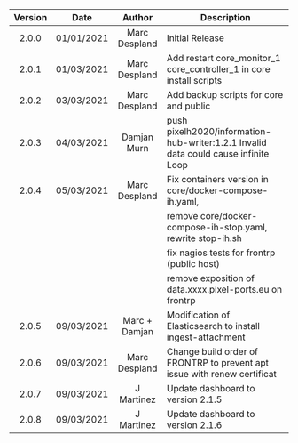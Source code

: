 | Version  | Date       | Author              | Description                                                                         |
|:---------:|:----------:|:-------------------:|-----------------------------------------------------------------------------------|
| 2.0.0    | 01/01/2021 | Marc Despland       | Initial Release   |
| 2.0.1    | 01/03/2021 | Marc Despland       | Add restart core_monitor_1 core_controller_1 in core install scripts   |
| 2.0.2    | 03/03/2021 | Marc Despland       | Add backup scripts for core and public   |
| 2.0.3    | 04/03/2021 | Damjan Murn         | push pixelh2020/information-hub-writer:1.2.1 Invalid data could cause infinite Loop |
| 2.0.4    | 05/03/2021 | Marc Despland       | Fix containers version in core/docker-compose-ih.yaml, 
|          |            |                     | remove core/docker-compose-ih-stop.yaml, rewrite stop-ih.sh |
|          |            |                     | fix nagios tests for frontrp (public host) |
|          |            |                     | remove exposition of data.xxxx.pixel-ports.eu on frontrp |
| 2.0.5    | 09/03/2021 | Marc + Damjan       | Modification of Elasticsearch to install ingest-attachment |
| 2.0.6    | 09/03/2021 | Marc Despland       | Change build order of FRONTRP to prevent apt issue with renew certificat |
| 2.0.7    | 09/03/2021 | J Martinez          | Update dashboard to version 2.1.5 |
| 2.0.8    | 09/03/2021 | J Martinez          | Update dashboard to version 2.1.6 |